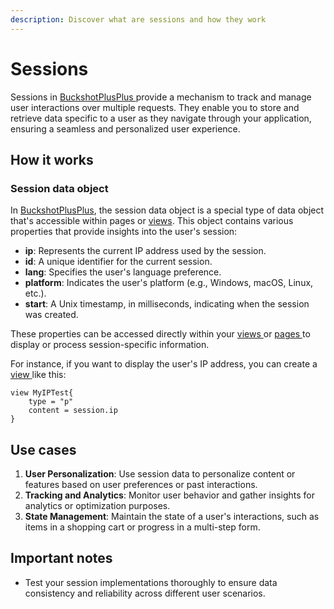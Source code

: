 ```yaml
---
description: Discover what are sessions and how they work
---
```


# Sessions

Sessions in [BuckshotPlusPlus ](https://bpplang.com/)provide a mechanism to track and manage user interactions over multiple requests. They enable you to store and retrieve data specific to a user as they navigate through your application, ensuring a seamless and personalized user experience.

## How it works

### Session data object

In [BuckshotPlusPlus](https://bpplang.com/), the session data object is a special type of data object that's accessible within pages or [views](../data-types/view.md). This object contains various properties that provide insights into the user's session:

* **ip**: Represents the current IP address used by the session.
* **id**: A unique identifier for the current session.
* **lang**: Specifies the user's language preference.
* **platform**: Indicates the user's platform (e.g., Windows, macOS, Linux, etc.).
* **start**: A Unix timestamp, in milliseconds, indicating when the session was created.

These properties can be accessed directly within your [views ](../data-types/view.md)or [pages ](../data-types/page.md)to display or process session-specific information.

For instance, if you want to display the user's IP address, you can create a [view ](../data-types/view.md)like this:

```
view MyIPTest{
    type = "p"
    content = session.ip
}
```

## Use cases

1. **User Personalization**: Use session data to personalize content or features based on user preferences or past interactions.
2. **Tracking and Analytics**: Monitor user behavior and gather insights for analytics or optimization purposes.
3. **State Management**: Maintain the state of a user's interactions, such as items in a shopping cart or progress in a multi-step form.

## Important notes

* Test your session implementations thoroughly to ensure data consistency and reliability across different user scenarios.
